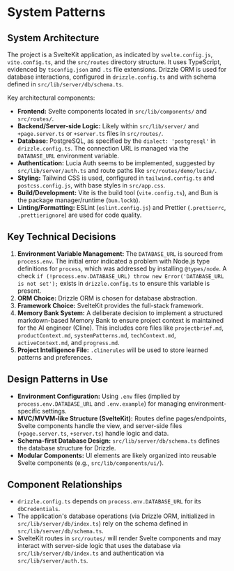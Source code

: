 # System Patterns

## System Architecture
The project is a SvelteKit application, as indicated by `svelte.config.js`, `vite.config.ts`, and the `src/routes` directory structure. It uses TypeScript, evidenced by `tsconfig.json` and `.ts` file extensions. Drizzle ORM is used for database interactions, configured in `drizzle.config.ts` and with schema defined in `src/lib/server/db/schema.ts`.

Key architectural components:
-   **Frontend:** Svelte components located in `src/lib/components/` and `src/routes/`.
-   **Backend/Server-side Logic:** Likely within `src/lib/server/` and `+page.server.ts` or `+server.ts` files in `src/routes/`.
-   **Database:** PostgreSQL, as specified by the `dialect: 'postgresql'` in `drizzle.config.ts`. The connection URL is managed via the `DATABASE_URL` environment variable.
-   **Authentication:** Lucia Auth seems to be implemented, suggested by `src/lib/server/auth.ts` and route paths like `src/routes/demo/lucia/`.
-   **Styling:** Tailwind CSS is used, configured in `tailwind.config.ts` and `postcss.config.js`, with base styles in `src/app.css`.
-   **Build/Development:** Vite is the build tool (`vite.config.ts`), and Bun is the package manager/runtime (`bun.lockb`).
-   **Linting/Formatting:** ESLint (`eslint.config.js`) and Prettier (`.prettierrc`, `.prettierignore`) are used for code quality.

## Key Technical Decisions
1.  **Environment Variable Management:** The `DATABASE_URL` is sourced from `process.env`. The initial error indicated a problem with Node.js type definitions for `process`, which was addressed by installing `@types/node`. A check `if (!process.env.DATABASE_URL) throw new Error('DATABASE_URL is not set');` exists in `drizzle.config.ts` to ensure this variable is present.
2.  **ORM Choice:** Drizzle ORM is chosen for database abstraction.
3.  **Framework Choice:** SvelteKit provides the full-stack framework.
4.  **Memory Bank System:** A deliberate decision to implement a structured markdown-based Memory Bank to ensure project context is maintained for the AI engineer (Cline). This includes core files like `projectbrief.md`, `productContext.md`, `systemPatterns.md`, `techContext.md`, `activeContext.md`, and `progress.md`.
5.  **Project Intelligence File:** `.clinerules` will be used to store learned patterns and preferences.

## Design Patterns in Use
-   **Environment Configuration:** Using `.env` files (implied by `process.env.DATABASE_URL` and `.env.example`) for managing environment-specific settings.
-   **MVC/MVVM-like Structure (SvelteKit):** Routes define pages/endpoints, Svelte components handle the view, and server-side files (`+page.server.ts`, `+server.ts`) handle logic and data.
-   **Schema-first Database Design:** `src/lib/server/db/schema.ts` defines the database structure for Drizzle.
-   **Modular Components:** UI elements are likely organized into reusable Svelte components (e.g., `src/lib/components/ui/`).

## Component Relationships
-   `drizzle.config.ts` depends on `process.env.DATABASE_URL` for its `dbCredentials`.
-   The application's database operations (via Drizzle ORM, initialized in `src/lib/server/db/index.ts`) rely on the schema defined in `src/lib/server/db/schema.ts`.
-   SvelteKit routes in `src/routes/` will render Svelte components and may interact with server-side logic that uses the database via `src/lib/server/db/index.ts` and authentication via `src/lib/server/auth.ts`.
